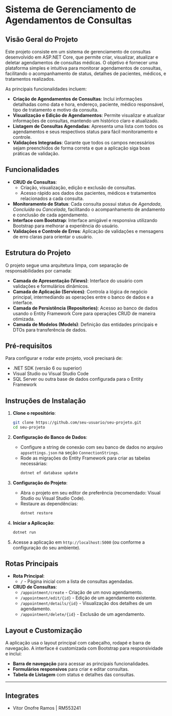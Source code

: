 # Sistema de Gerenciamento de Agendamentos de Consultas

## Visão Geral do Projeto

Este projeto consiste em um sistema de gerenciamento de consultas desenvolvido em ASP.NET Core, que permite criar, visualizar, atualizar e deletar agendamentos de consultas médicas. O objetivo é fornecer uma plataforma simples e intuitiva para monitorar agendamentos de consultas, facilitando o acompanhamento de status, detalhes de pacientes, médicos, e tratamentos realizados.

As principais funcionalidades incluem:
- **Criação de Agendamentos de Consultas**: Inclui informações detalhadas como data e hora, endereço, paciente, médico responsável, tipo de tratamento e motivo da consulta.
- **Visualização e Edição de Agendamentos**: Permite visualizar e atualizar informações de consultas, mantendo um histórico claro e atualizado.
- **Listagem de Consultas Agendadas**: Apresenta uma lista com todos os agendamentos e seus respectivos status para fácil monitoramento e controle.
- **Validações Integradas**: Garante que todos os campos necessários sejam preenchidos de forma correta e que a aplicação siga boas práticas de validação.

## Funcionalidades

- **CRUD de Consultas**:
  - Criação, visualização, edição e exclusão de consultas.
  - Acesso rápido aos dados dos pacientes, médicos e tratamentos relacionados a cada consulta.
- **Monitoramento de Status**: Cada consulta possui status de *Agendada*, *Concluída* ou *Cancelada*, facilitando o acompanhamento de andamento e conclusão de cada agendamento.
- **Interface com Bootstrap**: Interface amigável e responsiva utilizando Bootstrap para melhorar a experiência do usuário.
- **Validações e Controle de Erros**: Aplicação de validações e mensagens de erro claras para orientar o usuário.

## Estrutura do Projeto

O projeto segue uma arquitetura limpa, com separação de responsabilidades por camada:
- **Camada de Apresentação (Views)**: Interface do usuário com validações e formulários dinâmicos.
- **Camada de Aplicação (Services)**: Controla a lógica de negócio principal, intermediando as operações entre o banco de dados e a interface.
- **Camada de Persistência (Repositories)**: Acesso ao banco de dados usando o Entity Framework Core para operações CRUD de maneira otimizada.
- **Camada de Modelos (Models)**: Definição das entidades principais e DTOs para transferência de dados.

## Pré-requisitos

Para configurar e rodar este projeto, você precisará de:
- .NET SDK (versão 6 ou superior)
- Visual Studio ou Visual Studio Code
- SQL Server ou outra base de dados configurada para o Entity Framework

## Instruções de Instalação

1. **Clone o repositório**:
   ```bash
   git clone https://github.com/seu-usuario/seu-projeto.git
   cd seu-projeto
   ```

2. **Configuração do Banco de Dados**:
   - Configure a string de conexão com seu banco de dados no arquivo `appsettings.json` na seção `ConnectionStrings`.
   - Rode as migrações do Entity Framework para criar as tabelas necessárias:
     ```bash
     dotnet ef database update
     ```

3. **Configuração do Projeto**:
   - Abra o projeto em seu editor de preferência (recomendado: Visual Studio ou Visual Studio Code).
   - Restaure as dependências:
     ```bash
     dotnet restore
     ```

4. **Iniciar a Aplicação**:
   ```bash
   dotnet run
   ```

5. Acesse a aplicação em `http://localhost:5000` (ou conforme a configuração do seu ambiente).

## Rotas Principais

- **Rota Principal**:
  - `/` - Página inicial com a lista de consultas agendadas.
- **CRUD de Consultas**:
  - `/appointment/create` - Criação de um novo agendamento.
  - `/appointment/edit/{id}` - Edição de um agendamento existente.
  - `/appointment/details/{id}` - Visualização dos detalhes de um agendamento.
  - `/appointment/delete/{id}` - Exclusão de um agendamento.

## Layout e Customização

A aplicação usa o layout principal com cabeçalho, rodapé e barra de navegação. A interface é customizada com Bootstrap para responsividade e inclui:
- **Barra de navegação** para acessar as principais funcionalidades.
- **Formulários responsivos** para criar e editar consultas.
- **Tabela de Listagem** com status e detalhes das consultas.

---

## Integrates
- Vitor Onofre Ramos | RM553241
